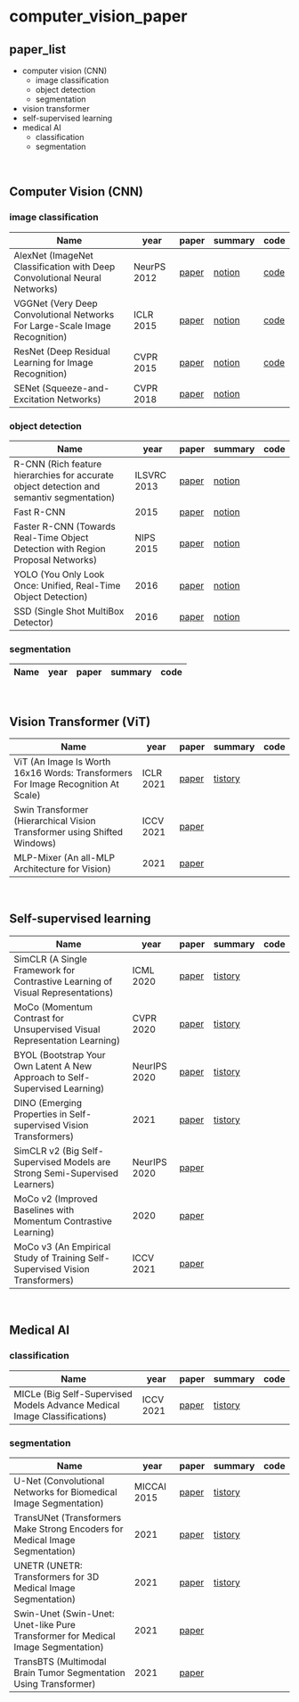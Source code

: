 # computer_vision_paper

## paper_list
- computer vision (CNN)
  - image classification
  - object detection
  - segmentation
- vision transformer
- self-supervised learning
- medical AI
  - classification
  - segmentation  
<br/>


## Computer Vision (CNN)

### image classification
|Name|year|paper|summary|code|
|---|---|---|---|---|
|AlexNet (ImageNet Classification with Deep Convolutional Neural Networks)|NeurPS 2012|[paper](https://papers.nips.cc/paper/2012/file/c399862d3b9d6b76c8436e924a68c45b-Paper.pdf)|[notion](https://mirror-dragonfly-2a2.notion.site/AlexNet-2012-14b1e41747b340f380d058e0604ea657)|[code](https://github.com/gompaang/cifar10-classification/blob/master/models/alexnet.py)|
|VGGNet (Very Deep Convolutional Networks For Large-Scale Image Recognition)|ICLR 2015|[paper](https://arxiv.org/pdf/1409.1556.pdf)|[notion](https://mirror-dragonfly-2a2.notion.site/VGGNet-2015-3c8abd1c60b646a4a173d57f2f3c4f57)|[code](https://github.com/gompaang/cifar10-classification/blob/master/models/vggnet.py)|
|ResNet (Deep Residual Learning for Image Recognition)|CVPR 2015|[paper](https://arxiv.org/pdf/1512.03385.pdf)|[notion](https://mirror-dragonfly-2a2.notion.site/ResNet-2015-ab49bb53ac194b6aac7e56fce4499f98)|[code](https://github.com/gompaang/cifar10-classification/blob/master/models/resnet.py)|
|SENet (Squeeze-and-Excitation Networks)|CVPR 2018|[paper](https://arxiv.org/pdf/1709.01507.pdf)|[notion](https://mirror-dragonfly-2a2.notion.site/SENet-2018-481b18a669fe4be88e8a2034e37c1999)||

### object detection
|Name|year|paper|summary|code|
|---|---|---|---|---|
|R-CNN (Rich feature hierarchies for accurate object detection and semantiv segmentation)|ILSVRC 2013|[paper](https://arxiv.org/abs/1311.2524)|[notion](https://mirror-dragonfly-2a2.notion.site/R-CNN-2014-967531ae120f41febd53fe331c9dbc61)||
|Fast R-CNN|2015|[paper](https://arxiv.org/pdf/1504.08083.pdf)|[notion](https://mirror-dragonfly-2a2.notion.site/Fast-R-CNN-2015-6aaf793a79c645c1a82cbdd18ed61e36)||
|Faster R-CNN (Towards Real-Time Object Detection with Region Proposal Networks)|NIPS 2015|[paper](https://arxiv.org/pdf/1506.01497.pdf)|[notion](https://mirror-dragonfly-2a2.notion.site/Faster-R-CNN-2016-59bca3f94a5d4b13a64cc29f50829d3f)||
|YOLO (You Only Look Once: Unified, Real-Time Object Detection)|2016|[paper](https://arxiv.org/pdf/1506.02640.pdf)|[notion](https://mirror-dragonfly-2a2.notion.site/YOLO-2016-bbf62be633864d9496302cc39fed227a)||
|SSD (Single Shot MultiBox Detector)|2016|[paper](https://arxiv.org/pdf/1512.02325.pdf)|[notion](https://mirror-dragonfly-2a2.notion.site/SSD-2016-83db924b7b104af5adf125595c816747)||

### segmentation
|Name|year|paper|summary|code|
|---|---|---|---|---|
  
<br/>


## Vision Transformer (ViT)
|Name|year|paper|summary|code|
|---|---|---|---|---|
|ViT (An Image Is Worth 16x16 Words: Transformers For Image Recognition At Scale)|ICLR 2021|[paper](https://arxiv.org/pdf/2010.11929.pdf)|[tistory](https://hey-stranger.tistory.com/243)||
|Swin Transformer (Hierarchical Vision Transformer using Shifted Windows)|ICCV 2021|[paper](https://arxiv.org/pdf/2103.14030.pdf)||
|MLP-Mixer (An all-MLP Architecture for Vision)|2021|[paper](https://arxiv.org/pdf/2105.01601.pdf)|||
<br/>


## Self-supervised learning
|Name|year|paper|summary|code|
|---|---|---|---|---|
|SimCLR (A Single Framework for Contrastive Learning of Visual Representations)|ICML 2020|[paper](https://arxiv.org/pdf/2002.05709.pdf)|[tistory](https://hey-stranger.tistory.com/234)||
|MoCo (Momentum Contrast for Unsupervised Visual Representation Learning)|CVPR 2020|[paper](https://arxiv.org/pdf/1911.05722.pdf)|[tistory](https://hey-stranger.tistory.com/235)||
|BYOL (Bootstrap Your Own Latent A New Approach to Self-Supervised Learning)|NeurIPS 2020|[paper](https://arxiv.org/pdf/2006.07733.pdf)|[tistory](https://hey-stranger.tistory.com/236)||
|DINO (Emerging Properties in Self-supervised Vision Transformers)|2021|[paper](https://arxiv.org/pdf/2104.14294v2.pdf)|[tistory](https://hey-stranger.tistory.com/237)||
|SimCLR v2 (Big Self-Supervised Models are Strong Semi-Supervised Learners)|NeurIPS 2020|[paper](https://arxiv.org/pdf/2006.10029.pdf)|||
|MoCo v2 (Improved Baselines with Momentum Contrastive Learning)|2020|[paper](https://arxiv.org/pdf/2003.04297.pdf)|||
|MoCo v3 (An Empirical Study of Training Self-Supervised Vision Transformers)|ICCV 2021|[paper](https://arxiv.org/pdf/2104.02057.pdf)|||
<br/>



## Medical AI

### classification
|Name|year|paper|summary|code|
|---|---|---|---|---|
|MICLe (Big Self-Supervised Models Advance Medical Image Classifications)|ICCV 2021|[paper](https://arxiv.org/pdf/2101.05224.pdf)|[tistory](https://hey-stranger.tistory.com/242)||

### segmentation
|Name|year|paper|summary|code|
|---|---|---|---|---|
|U-Net (Convolutional Networks for Biomedical Image Segmentation)|MICCAI 2015|[paper](https://arxiv.org/pdf/1505.04597.pdf)|[tistory](https://hey-stranger.tistory.com/245)||
|TransUNet (Transformers Make Strong Encoders for Medical Image Segmentation)|2021|[paper](https://arxiv.org/pdf/2102.04306.pdf)|[tistory](https://hey-stranger.tistory.com/246)||
|UNETR (UNETR: Transformers for 3D Medical Image Segmentation)|2021|[paper](https://arxiv.org/pdf/2103.10504v3.pdf)|[tistory](https://hey-stranger.tistory.com/247)||
|Swin-Unet (Swin-Unet: Unet-like Pure Transformer for Medical Image Segmentation)|2021|[paper](https://arxiv.org/pdf/2105.05537v1.pdf)|||
|TransBTS (Multimodal Brain Tumor Segmentation Using Transformer)|2021|[paper](https://arxiv.org/pdf/2103.04430v2.pdf)|||


